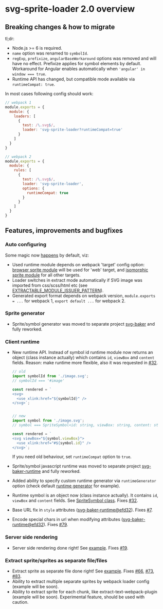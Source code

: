 # svg-sprite-loader 2.0 overview

## Breaking changes & how to migrate

tl;dr:
- Node.js >= 6 is required.
- `name` option was renamed to `symbolId`.
- `regExp`, `prefixize`, `angularBaseWorkaround` options was removed and will have no effect.
  Prefixize applies for symbol elements by default. Workaround for Angular enables automatically when `'angular' in window === true`.
- Runtime API has changed, but compatible mode available via `runtimeCompat: true`.

In most cases following config should work:

```js
// webpack 1
module.exports = {
  module: {
    loaders: [
      {
        test: /\.svg$/,
        loader: 'svg-sprite-loader?runtimeCompat=true'
      }
    ]
  }
}

// webpack 2
module.exports = {
  module: {
    rules: [
      {
        test: /\.svg$/,
        loader: 'svg-sprite-loader',
        options: {
          runtimeCompat: true
        }
      }
    ]
  }
}
```

## Features, improvements and bugfixes

### Auto configuring

Some magic now [happens](https://github.com/JetBrains/svg-sprite-loader/tree/master/lib/configurator.js#L20) by default, viz:

- Used runtime module depends on webpack 'target' config option: [browser sprite module](https://github.com/JetBrains/svg-sprite-loader/blob/85ce360c37fa09ce6932c6d9d32635d2eed9756a/runtime/browser-sprite.js) will be used for 'web' target, and [isomorphic sprite module](https://github.com/JetBrains/svg-sprite-loader/blob/85ce360c37fa09ce6932c6d9d32635d2eed9756a/runtime/sprite.js) for all other targets.
- Loader switches in extract mode automatically if SVG image was imported from css/scss/html etc (see [EXTRACTABLE_MODULE_ISSUER_PATTERN](https://github.com/JetBrains/svg-sprite-loader/blob/85ce360c37fa09ce6932c6d9d32635d2eed9756a/lib/config.js#L8)).
- Generated export format depends on webpack version, `module.exports = ...` for webpack 1, `export default ...` for webpack 2.

### Sprite generator

- Sprite/symbol generator was moved to separate project [svg-baker](https://github.com/JetBrains/svg-baker) and fully reworked.

### Client runtime

- New runtime API. Instead of symbol id runtime module now returns an object (class instance actually) which contains `id`, `viewBox` and `content` fields.
  Reason: make runtime more flexible, also it was requested in [#32](https://github.com/JetBrains/svg-sprite-loader/issues/32).
 
  ```js
  // old
  import symbolId from './image.svg';
  // symbolId === '#image'
  
  const rendered = `
  <svg>
    <use xlink:href="${symbolId}" />
  </svg>`;
  
  
  // new
  import symbol from './image.svg';
  // symbol === SpriteSymbol<id: string, viewBox: string, content: string>
  
  const rendered = `
  <svg viewBox="${symbol.viewBox}">
    <use xlink:href="#${symbol.id}" />
  </svg>`;
  ```

  If you need old behaviour, set `runtimeCompat` option to `true`.

- Sprite/symbol javascript runtime was moved to separate project [svg-baker-runtime](https://github.com/JetBrains/svg-baker/tree/master/packages/svg-baker-runtime) and fully reworked.
- Added ability to specify custom runtime generator via `runtimeGenerator` option (check default [runtime generator](https://github.com/JetBrains/svg-sprite-loader/blob/85ce360c37fa09ce6932c6d9d32635d2eed9756a/lib/runtime-generator.js) for example).
- Runtime symbol is an object now (class instance actually). It contains `id`, `viewBox` and `content` fields. See [SpriteSymbol class](https://github.com/JetBrains/svg-baker/blob/edb3814a5ec2d11ef940955739d86d4af7a2474d/packages/svg-baker-runtime/src/symbol.js). Fixes [#32](https://github.com/JetBrains/svg-sprite-loader/issues/32).
- Base URL fix in `style` attributes ([svg-baker-runtime@efd32](https://github.com/JetBrains/svg-baker/blob/efd324c4d9dfc2f82b5fe7ecf71c3ff07812593b/packages/svg-baker-runtime/test/utils.test.js#L132)). Fixes [#7](https://github.com/JetBrains/svg-sprite-loader/issues/7).
- Encode special chars in url when modifying attributes ([svg-baker-runtime@efd32](https://github.com/JetBrains/svg-baker/blob/efd324c4d9dfc2f82b5fe7ecf71c3ff07812593b/packages/svg-baker-runtime/test/utils.test.js#L164)). Fixes [#79](https://github.com/JetBrains/svg-sprite-loader/issues/79).

### Server side rendering

- Server side rendering done right! See [example](https://github.com/JetBrains/svg-sprite-loader/tree/master/examples/server-side-rendering). Fixes [#19](https://github.com/JetBrains/svg-sprite-loader/issues/19).

### Extract sprite/sprites as separate file/files

- Extract sprite as separate file done right! See [example](https://github.com/JetBrains/svg-sprite-loader/tree/master/examples/extract-sprite). Fixes [#66](https://github.com/JetBrains/svg-sprite-loader/issues/66), [#73](https://github.com/JetBrains/svg-sprite-loader/issues/73), [#83](https://github.com/JetBrains/svg-sprite-loader/issues/32).
- Ability to extract multiple separate sprites by webpack loader config (example will be soon).
- Ability to extract sprite for each chunk, like extract-text-webpack-plugin (example will be soon). Experimental feature, should be used with caution.


